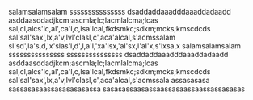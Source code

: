 salamsalamsalam
sssssssssssssss
dsaddaddaaadddaaaddadaadd
asddaasddadjkcm;ascmla;lc;lacmlalcma;lcas
sal,cl,alcs'lc,al',ca'l,c,lsa'lcal,fkdsmkc;sdkm;mcks;kmscdcds
sal'sal'sax',lx,a'v,lvl'clasl,c',aca'alcal,s'acmssalam 
sl'sd',la's,d,'x'slas'l,d',l,a'l,'xa'lsx,'al'sx,l'al'x,s'lxsa,x
salamsalamsalam
sssssssssssssss
sssssssssssssss
dsaddaddaaadddaaaddadaadd
asddaasddadjkcm;ascmla;lc;lacmlalcma;lcas
sal,cl,alcs'lc,al',ca'l,c,lsa'lcal,fkdsmkc;sdkm;mcks;kmscdcds
sal'sal'sax',lx,a'v,lvl'clasl,c',aca'alcal,s'acmssala
assasasasa
sassasasaassasasasasassa
sasasassaasassaassasaassaassassasasas
